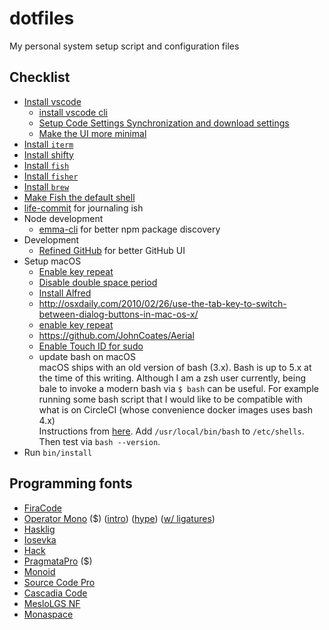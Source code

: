 # dotfiles

My personal system setup script and configuration files

## Checklist

- [Install vscode](https://code.visualstudio.com/download)
  - [install vscode cli](https://code.visualstudio.com/docs/setup/mac#_launching-from-the-command-line)
  - [Setup Code Settings Synchronization and download settings](http://shanalikhan.github.io/2015/12/15/Visual-Studio-Code-Sync-Settings.html)
  - [Make the UI more minimal](https://github.com/Microsoft/vscode/issues/46403#issuecomment-523286973)
- [Install `iterm`](https://www.iterm2.com/downloads.html)
- [Install shifty](https://github.com/thompsonate/Shifty)
- [Install `fish`](https://fishshell.com)
- [Install `fisher`](https://github.com/jorgebucaran/fisher)
- [Install `brew`](https://brew.sh)
- [Make Fish the default shell](https://gist.github.com/gagarine/cf3f65f9be6aa0e105b184376f765262?permalink_comment_id=3960962#gistcomment-3960962)
- [life-commit](https://github.com/ByronHsu/life-commit) for journaling ish
- Node development
  - [emma-cli](https://github.com/maticzav/emma-cli) for better npm package discovery
- Development
  - [Refined GitHub](https://chrome.google.com/webstore/detail/refined-github/hlepfoohegkhhmjieoechaddaejaokhf) for better GitHub UI
- Setup macOS
  - [Enable key repeat](https://stackoverflow.com/questions/39972335/how-do-i-press-and-hold-a-key-and-have-it-repeat-in-vscode)
  - [Disable double space period](http://osxdaily.com/2019/03/27/disable-period-typing-shortcut-mac/)
  - [Install Alfred](https://www.alfredapp.com/)
  - http://osxdaily.com/2010/02/26/use-the-tab-key-to-switch-between-dialog-buttons-in-mac-os-x/
  - [enable key repeat](https://www.howtogeek.com/267463/how-to-enable-key-repeating-in-macos)
  - https://github.com/JohnCoates/Aerial
  - [Enable Touch ID for sudo](https://www.imore.com/how-use-sudo-your-mac-touch-id)
  - update bash on macOS  
    macOS ships with an old version of bash (3.x). Bash is up to 5.x at the time of this writing. Although I am a zsh user currently, being bale to invoke a modern bash via `$ bash` can be useful. For example running some bash script that I would like to be compatible with what is on CircleCI (whose convenience docker images uses bash 4.x)  
    Instructions from [here](https://apple.stackexchange.com/questions/55989/change-my-shell-to-a-different-bash-version-at-usr-local-bin-bash/55998). Add `/usr/local/bin/bash` to `/etc/shells`. Then test via `bash --version`.
- Run `bin/install`

## Programming fonts

- [FiraCode](https://github.com/tonsky/FiraCode)
- [Operator Mono](https://www.typography.com/fonts/operator/styles/) (\$) ([intro](https://www.typography.com/blog/introducing-operator)) ([hype](https://twitter.com/dan_abramov/status/700439594337222657/photo/1)) ([w/ ligatures](https://github.com/kiliman/operator-mono-lig))
- [Hasklig](https://github.com/i-tu/Hasklig)
- [Iosevka](https://github.com/be5invis/Iosevka)
- [Hack](https://github.com/source-foundry/Hack)
- [PragmataPro](https://www.fsd.it/shop/fonts/pragmatapro/) (\$)
- [Monoid](https://github.com/larsenwork/monoid)
- [Source Code Pro](https://github.com/adobe-fonts/source-code-pro)
- [Cascadia Code](https://github.com/microsoft/cascadia-code)
- [MesloLGS NF](https://github.com/IlanCosman/tide#meslo-nerd-font)
- [Monaspace](https://github.com/githubnext/monaspace)
